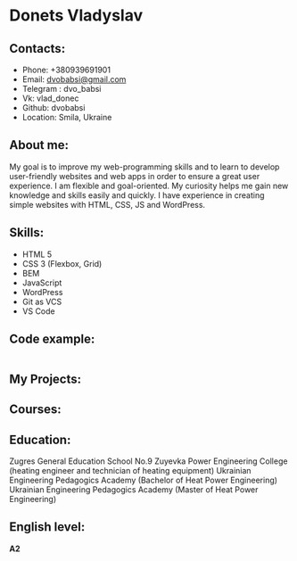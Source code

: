 # Donets Vladyslav

## Contacts:
* Phone: +380939691901
* Email: dvobabsi@gmail.com
* Telegram : dvo_babsi
* Vk: vlad_donec
* Github: dvobabsi
* Location: Smila, Ukraine

## About me:
My goal is to improve my web-programming skills and to learn to develop user-friendly websites and web apps in order to ensure a great user experience. I am flexible and goal-oriented. My curiosity helps me gain new knowledge and skills easily and quickly. I have experience in creating simple websites with HTML, CSS, JS and WordPress.

## Skills:
* HTML 5
* CSS 3 (Flexbox, Grid)
* BEM 
* JavaScript
* WordPress
* Git as VCS
* VS Code

## Code example:
```

```

## My Projects:

## Courses:

## Education:
Zugres General Education School No.9
Zuyevka Power Engineering College (heating engineer and technician of heating equipment)
Ukrainian Engineering Pedagogics Academy (Bachelor of Heat Power Engineering)
Ukrainian Engineering Pedagogics Academy (Master of Heat Power Engineering)

## English level:
**A2**
